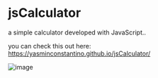 # jsCalculator
a simple calculator developed with JavaScript..

you can check this out here: https://yasminconstantino.github.io/jsCalculator/

![image](https://github.com/yasminconstantino/jsCalculator/assets/112824120/73014af2-1e0f-4bf8-9984-afc589aa7559)
